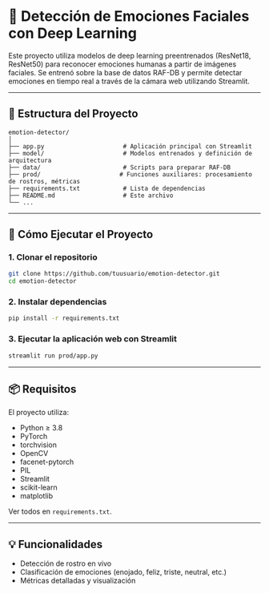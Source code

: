 # 🧠 Detección de Emociones Faciales con Deep Learning

Este proyecto utiliza modelos de deep learning preentrenados (ResNet18, ResNet50) para reconocer emociones humanas a partir de imágenes faciales. Se entrenó sobre la base de datos RAF-DB y permite detectar emociones en tiempo real a través de la cámara web utilizando Streamlit.

---

## 📁 Estructura del Proyecto

```
emotion-detector/
│
├── app.py                      # Aplicación principal con Streamlit
├── model/                      # Modelos entrenados y definición de arquitectura
├── data/                       # Scripts para preparar RAF-DB
├── prod/                      # Funciones auxiliares: procesamiento de rostros, métricas
├── requirements.txt            # Lista de dependencias
├── README.md                   # Este archivo
└── ...
```

---

## 🚀 Cómo Ejecutar el Proyecto

### 1. Clonar el repositorio

```bash
git clone https://github.com/tuusuario/emotion-detector.git
cd emotion-detector
```

### 2. Instalar dependencias

```bash
pip install -r requirements.txt
```

### 3. Ejecutar la aplicación web con Streamlit

```bash
streamlit run prod/app.py
```

---

## 📦 Requisitos

El proyecto utiliza:

- Python ≥ 3.8  
- PyTorch  
- torchvision  
- OpenCV  
- facenet-pytorch  
- PIL  
- Streamlit  
- scikit-learn  
- matplotlib  

Ver todos en `requirements.txt`.

---

## 💡 Funcionalidades

- Detección de rostro en vivo
- Clasificación de emociones (enojado, feliz, triste, neutral, etc.)
- Métricas detalladas y visualización

